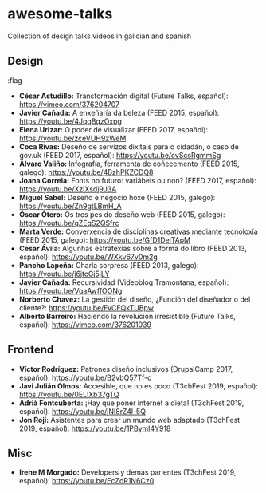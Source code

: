 # awesome-talks
Collection of design talks videos in galician and spanish

## Design
:flag
- **César Astudillo:** Transformación digital (Future Talks, español): https://vimeo.com/376204707
- **Javier Cañada:** A enxeñaría da beleza  (FEED 2015, español): https://youtu.be/4JqqBqzOxpg
- **Elena Urizar:** O poder de visualizar (FEED 2017, español): https://youtu.be/zceVUH9zWeM
- **Coca Rivas:** Deseño de servizos dixitais para o cidadán, o caso de gov.uk (FEED 2017, español): https://youtu.be/cvScsRgmmSg
- **Álvaro Valiño:** Infografía, ferramenta de coñecemento (FEED 2015, galego): https://youtu.be/4BzhPKZCDQ8
- **Joana Correia:** Fonts no futuro: variábeis ou non? (FEED 2017, español): https://youtu.be/XzlXsdj9J3A
- **Miguel Sabel:** Deseño e negocio hoxe (FEED 2015, galego): https://youtu.be/Zn9gtLBmH_A
- **Óscar Otero:** Os tres pes do deseño web (FEED 2015, galego): https://youtu.be/qZEqS2QSfrc
- **Marta Verde:** Converxencia de disciplinas creativas mediante tecnoloxía (FEED 2015, galego): https://youtu.be/GfD1DelTApM
- **Cesar Ávila:** Algunhas estratexias sobre a forma do libro (FEED 2013, español): https://youtu.be/WXkv67v0m2g
- **Pancho Lapeña:** Charla sorpresa (FEED 2013, galego): https://youtu.be/j6jtcGj5jLY
- **Javier Cañada:** Recursividad (Videoblog Tramontana, español): https://youtu.be/VqaAwffOONg
- **Norberto Chavez:** La gestión del diseño, ¿Función del diseñador o del cliente?: https://youtu.be/FvCFQkTUBpw
- **Alberto Barreiro:** Haciendo la revolución irresistible (Future Talks, español): https://vimeo.com/376201039

## Frontend

- **Víctor Rodríguez:** Patrones diseño inclusivos (DrupalCamp 2017, español): https://youtu.be/B2vbQ57Tf-c
- **Javi Julián Olmos:** Accesible, que no es poco (T3chFest 2019, español): https://youtu.be/0ELlXb37gTQ
- **Adrià Fontcuberta:** ¡Hay que poner internet a dieta! (T3chFest 2019, español): https://youtu.be/jNI8rZ4l-5Q
- **Jon Rojí:** Asistentes para crear un mundo web adaptado (T3chFest 2019, español): https://youtu.be/1PByml4Y918

## Misc

- **Irene M Morgado:** Developers y demás parientes (T3chFest 2019, español): https://youtu.be/EcZoR1N6Cz0
